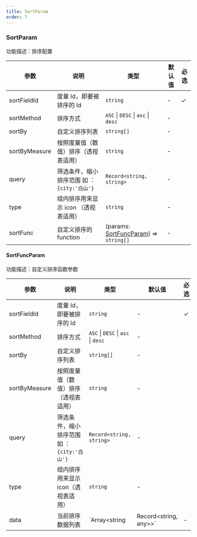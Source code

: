 ```yaml
---
title: SortParam
order: 7
---
```


### SortParam

功能描述：排序配置

| 参数          | 说明                                        | 类型                                  | 默认值 | 必选 |
| ------------ | ------------------------------------------ | ------------------------------------ | ------ | --- |
| sortFieldId   | 度量 Id，即要被排序的 Id                    | `string`                              | -      | ✓    |
| sortMethod    | 排序方式                                    | `ASC` \| `DESC` \| `asc` \| `desc`    | -      |      |
| sortBy        | 自定义排序列表                              | `string[]`                            | -      |      |
| sortByMeasure | 按照度量值（数值）排序（透视表适用）         | `string`                              | -      |      |
| query         | 筛选条件，缩小排序范围 如 ：`{city:'白山'}` | `Record<string, string>`                              | -      |      |
| type          | 组内排序用来显示 icon （透视表适用）          | `string`                              | -      |      |
| sortFunc      | 自定义排序的 function                        | (params: [SortFuncParam](#sortfuncparam)) => `string[]` | -      |      |

#### SortFuncParam

功能描述：自定义排序函数参数

| 参数          | 说明                                        | 类型                                  | 默认值 | 必选 |
| ------------ | ------------------------------------------ | ------------------------------------ | ------ | --- |
| sortFieldId   | 度量 Id，即要被排序的 Id                    | `string`                              | -      | ✓    |
| sortMethod    | 排序方式                                    | `ASC` \| `DESC` \| `asc` \| `desc`    | -      |      |
| sortBy        | 自定义排序列表                              | `string[]`                            | -      |      |
| sortByMeasure | 按照度量值（数值）排序（透视表适用）      | `string`                              | -      |      |
| query         | 筛选条件，缩小排序范围 如 ：`{city:'白山'}` | `Record<string, string>`    | -      |      |
| type          | 组内排序用来显示 icon（透视表适用）             | `string`                              | -      |      |
| data          | 当前排序数据列表                            | `Array<string | Record<string, any>>` | -      |      |
